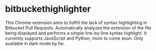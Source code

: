# bitbuckethighlighter
This Chrome extension aims to fullfill the lack of syntax highlighting in Bitbucket Pull Requests. Automatically analyzes the extension of the file being displayed and performs a simple line-by-line syntax highlight. It currently supports JavaScript and Python, more to come soon. Only available in dark mode by far.
